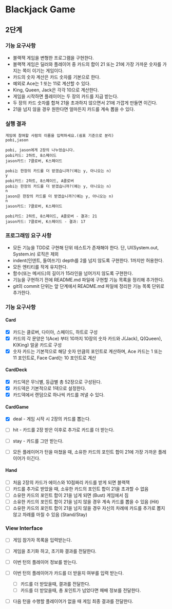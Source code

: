 # Blackjack Game
## 2단계
### 기능 요구사항
- 블랙잭 게임을 변형한 프로그램을 구현한다. 
- 블랙잭 게임은 딜러와 플레이어 중 카드의 합이 21 또는 21에 가장 가까운 숫자를 가지는 쪽이 이기는 게임이다.
- 카드의 숫자 계산은 카드 숫자를 기본으로 한다.
- 예외로 Ace는 1 또는 11로 계산할 수 있다. 
- King, Queen, Jack은 각각 10으로 계산한다.
- 게임을 시작하면 플레이어는 두 장의 카드를 지급 받는다.
- 두 장의 카드 숫자를 합쳐 21을 초과하지 않으면서 21에 가깝게 만들면 이긴다. 
- 21을 넘지 않을 경우 원한다면 얼마든지 카드를 계속 뽑을 수 있다.

### 실행 결과
```
게임에 참여할 사람의 이름을 입력하세요.(쉼표 기준으로 분리)
pobi,jason

pobi, jason에게 2장의 나누었습니다.
pobi카드: 2하트, 8스페이드
jason카드: 7클로버, K스페이드

pobi는 한장의 카드를 더 받겠습니까?(예는 y, 아니오는 n)
y
pobi카드: 2하트, 8스페이드, A클로버
pobi는 한장의 카드를 더 받겠습니까?(예는 y, 아니오는 n)
n
jason은 한장의 카드를 더 받겠습니까?(예는 y, 아니오는 n)
n
jason카드: 7클로버, K스페이드

pobi카드: 2하트, 8스페이드, A클로버 - 결과: 21
jason카드: 7클로버, K스페이드 - 결과: 17
```


### 프로그래밍 요구 사항
- 모든 기능을 TDD로 구현해 단위 테스트가 존재해야 한다. 단, UI(System.out, System.in) 로직은 제외
- indent(인덴트, 들여쓰기) depth를 2를 넘지 않도록 구현한다. 1까지만 허용한다.
- 모든 엔티티를 작게 유지한다.
- 함수(또는 메서드)의 길이가 15라인을 넘어가지 않도록 구현한다.
- 기능을 구현하기 전에 README.md 파일에 구현할 기능 목록을 정리해 추가한다.
- git의 commit 단위는 앞 단계에서 README.md 파일에 정리한 기능 목록 단위로 추가한다.


### 기능 요구사항
#### Card
- [x] 카드는 클로버, 다이아, 스페이드, 하트로 구성 
- [x] 카드의 각 문양은 1(Ace) 부터 10까지 10장의 숫자 카드와 J(Jack), Q(Queen), K(King) 얼굴 카드로 구성
- [x] 숫자 카드는 기본적으로 해당 숫자 만큼의 포인트로 계산하며, Ace 카드는 1 또는 11 포인트로, Face Card는 10 포인트로 계산

#### CardDeck
- [x] 카드덱은 무늬별, 등급별 총 52장으로 구성된다.
- [x] 카드덱은 기본적으로 1덱으로 설정한다.
- [x] 카드덱에서 랜덤으로 하나씩 카드를 꺼낼 수 있다.

#### CardGame
- [x] deal - 게임 시작 시 2장의 카드를 뽑는다.
- [ ] hit - 카드를 2장 받은 이후로 추가로 카드를 더 받는다.
- [ ] stay - 카드를 그만 받는다.
- [ ] 모든 플레이어가 턴을 마쳤을 때, 소유한 카드의 포인트 합이 21에 가장 가까운 플레이어가 이긴다.





#### Hand
- [ ] 처음 2장의 카드가 에이스와 10점짜리 카드를 받게 되면 블랙잭
- [ ] 카드를 추가로 받았을 때, 소유한 카드의 포인트 합이 21을 초과할 수 없음
- [ ] 소유한 카드의 포인트 합이 21을 넘게 되면 (Bust) 게임에서 짐
- [ ] 소유한 카드의 포인트 합이 21을 넘지 않을 경우 계속 카드를 뽑을 수 있음 (Hit)
- [ ] 소유한 카드의 포인트 합이 21을 넘지 않을 경우 자신의 차례에 카드를 추가로 뽑지 않고 차례를 마칠 수 있음 (Stand/Stay)

### View Interface
- [ ] 게임 참가자 목록을 입력받는다.
- [ ] 게임을 초기화 하고, 초기화 결과를 전달한다.
- [ ] 이번 턴의 플레이어 정보를 받는다.
- [ ] 이번 턴의 플레이어가 카드를 더 받을지 여부를 입력 받는다.
  - [ ] 카드를 더 받았을때, 결과를 전달한다.
  - [ ] 카드를 더 받았을때, 총 포인트가 넘었다면 패배 정보를 전달한다.
- [ ] 다음 턴을 수행할 플레이어가 없을 때 게임 최종 결과를 전달한다.



